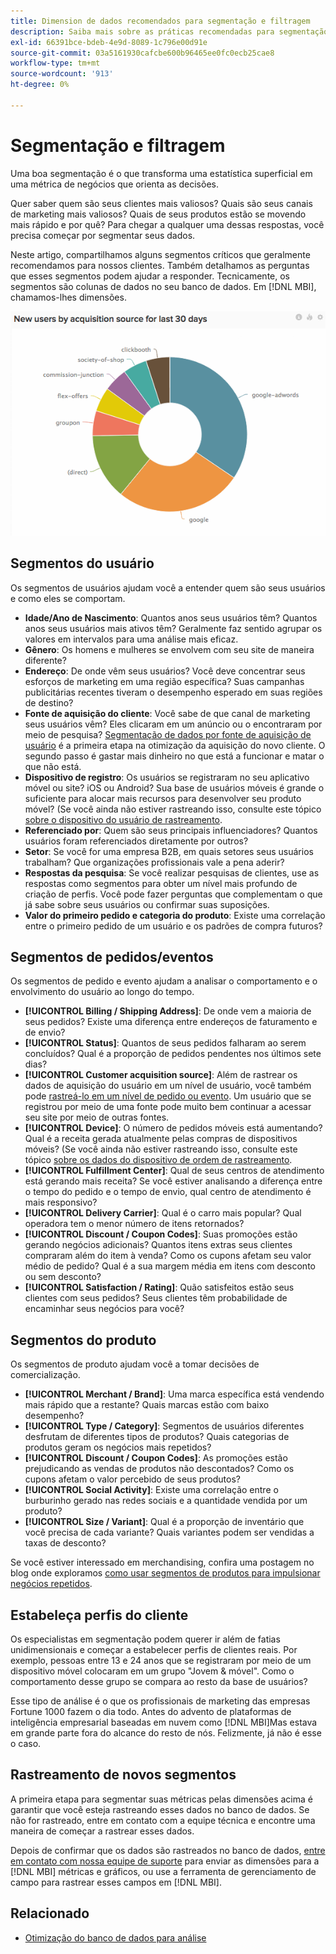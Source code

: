 ```yaml
---
title: Dimension de dados recomendados para segmentação e filtragem
description: Saiba mais sobre as práticas recomendadas para segmentação e filtragem.
exl-id: 66391bce-bdeb-4e9d-8089-1c796e00d91e
source-git-commit: 03a5161930cafcbe600b96465ee0fc0ecb25cae8
workflow-type: tm+mt
source-wordcount: '913'
ht-degree: 0%

---
```


# Segmentação e filtragem

Uma boa segmentação é o que transforma uma estatística superficial em uma métrica de negócios que orienta as decisões.

Quer saber quem são seus clientes mais valiosos? Quais são seus canais de marketing mais valiosos? Quais de seus produtos estão se movendo mais rápido e por quê? Para chegar a qualquer uma dessas respostas, você precisa começar por segmentar seus dados.

Neste artigo, compartilhamos alguns segmentos críticos que geralmente recomendamos para nossos clientes. Também detalhamos as perguntas que esses segmentos podem ajudar a responder. Tecnicamente, os segmentos são colunas de dados no seu banco de dados. Em [!DNL MBI], chamamos-lhes dimensões.

![](../../mbi/assets/mbi-critical-segments.png)


## Segmentos do usuário

Os segmentos de usuários ajudam você a entender quem são seus usuários e como eles se comportam.

* **Idade/Ano de Nascimento**: Quantos anos seus usuários têm? Quantos anos seus usuários mais ativos têm? Geralmente faz sentido agrupar os valores em intervalos para uma análise mais eficaz.
* **Gênero**: Os homens e mulheres se envolvem com seu site de maneira diferente?
* **Endereço**: De onde vêm seus usuários? Você deve concentrar seus esforços de marketing em uma região específica? Suas campanhas publicitárias recentes tiveram o desempenho esperado em suas regiões de destino?
* **Fonte de aquisição do cliente**\: Você sabe de que canal de marketing seus usuários vêm? Eles clicaram em um anúncio ou o encontraram por meio de pesquisa? [Segmentação de dados por fonte de aquisição de usuário](../data-analyst/analysis/google-track-user-acq.md) é a primeira etapa na otimização da aquisição do novo cliente. O segundo passo é gastar mais dinheiro no que está a funcionar e matar o que não está.
* **Dispositivo de registro**: Os usuários se registraram no seu aplicativo móvel ou site? iOS ou Android? Sua base de usuários móveis é grande o suficiente para alocar mais recursos para desenvolver seu produto móvel? (Se você ainda não estiver rastreando isso, consulte este tópico [sobre o dispositivo do usuário de rastreamento](../data-analyst/analysis/track-usr-dev-browser.md).
* **Referenciado por**: Quem são seus principais influenciadores? Quantos usuários foram referenciados diretamente por outros?
* **Setor**: Se você for uma empresa B2B, em quais setores seus usuários trabalham? Que organizações profissionais vale a pena aderir?
* **Respostas da pesquisa**: Se você realizar pesquisas de clientes, use as respostas como segmentos para obter um nível mais profundo de criação de perfis. Você pode fazer perguntas que complementam o que já sabe sobre seus usuários ou confirmar suas suposições.
* **Valor do primeiro pedido e categoria do produto**: Existe uma correlação entre o primeiro pedido de um usuário e os padrões de compra futuros?

## Segmentos de pedidos/eventos

Os segmentos de pedido e evento ajudam a analisar o comportamento e o envolvimento do usuário ao longo do tempo.

* **[!UICONTROL Billing / Shipping Address]**: De onde vem a maioria de seus pedidos? Existe uma diferença entre endereços de faturamento e de envio?
* **[!UICONTROL Status]**: Quantos de seus pedidos falharam ao serem concluídos? Qual é a proporção de pedidos pendentes nos últimos sete dias?
* **[!UICONTROL Customer acquisition source]**: Além de rastrear os dados de aquisição do usuário em um nível de usuário, você também pode [rastreá-lo em um nível de pedido ou evento](../data-analyst/analysis/google-track-user-acq.md). Um usuário que se registrou por meio de uma fonte pode muito bem continuar a acessar seu site por meio de outras fontes.
* **[!UICONTROL Device]**: O número de pedidos móveis está aumentando? Qual é a receita gerada atualmente pelas compras de dispositivos móveis? (Se você ainda não estiver rastreando isso, consulte este tópico [sobre os dados do dispositivo de ordem de rastreamento](../data-analyst/analysis/track-usr-dev-browser.md).
* **[!UICONTROL Fulfillment Center]**: Qual de seus centros de atendimento está gerando mais receita? Se você estiver analisando a diferença entre o tempo do pedido e o tempo de envio, qual centro de atendimento é mais responsivo?
* **[!UICONTROL Delivery Carrier]**: Qual é o carro mais popular? Qual operadora tem o menor número de itens retornados?
* **[!UICONTROL Discount / Coupon Codes]**: Suas promoções estão gerando negócios adicionais? Quantos itens extras seus clientes compraram além do item à venda? Como os cupons afetam seu valor médio de pedido? Qual é a sua margem média em itens com desconto ou sem desconto?
* **[!UICONTROL Satisfaction / Rating]**: Quão satisfeitos estão seus clientes com seus pedidos? Seus clientes têm probabilidade de encaminhar seus negócios para você?

## Segmentos do produto

Os segmentos de produto ajudam você a tomar decisões de comercialização.

* **[!UICONTROL Merchant / Brand]**: Uma marca específica está vendendo mais rápido que a restante? Quais marcas estão com baixo desempenho?
* **[!UICONTROL Type / Category]**: Segmentos de usuários diferentes desfrutam de diferentes tipos de produtos? Quais categorias de produtos geram os negócios mais repetidos?
* **[!UICONTROL Discount / Coupon Codes]**: As promoções estão prejudicando as vendas de produtos não descontados? Como os cupons afetam o valor percebido de seus produtos?
* **[!UICONTROL Social Activity]**: Existe uma correlação entre o burburinho gerado nas redes sociais e a quantidade vendida por um produto?
* **[!UICONTROL Size / Variant]**: Qual é a proporção de inventário que você precisa de cada variante? Quais variantes podem ser vendidas a taxas de desconto?

Se você estiver interessado em merchandising, confira uma postagem no blog onde exploramos [como usar segmentos de produtos para impulsionar negócios repetidos](../data-analyst/analysis/most-value-source-channel.md).

## Estabeleça perfis do cliente

Os especialistas em segmentação podem querer ir além de fatias unidimensionais e começar a estabelecer perfis de clientes reais. Por exemplo, pessoas entre 13 e 24 anos que se registraram por meio de um dispositivo móvel colocaram em um grupo &quot;Jovem &amp; móvel&quot;. Como o comportamento desse grupo se compara ao resto da base de usuários?

Esse tipo de análise é o que os profissionais de marketing das empresas Fortune 1000 fazem o dia todo. Antes do advento de plataformas de inteligência empresarial baseadas em nuvem como [!DNL MBI]Mas estava em grande parte fora do alcance do resto de nós. Felizmente, já não é esse o caso.

## Rastreamento de novos segmentos

A primeira etapa para segmentar suas métricas pelas dimensões acima é garantir que você esteja rastreando esses dados no banco de dados. Se não for rastreado, entre em contato com a equipe técnica e encontre uma maneira de começar a rastrear esses dados.

Depois de confirmar que os dados são rastreados no banco de dados, [entre em contato com nossa equipe de suporte](../guide-overview.md) para enviar as dimensões para a [!DNL MBI] métricas e gráficos, ou use a ferramenta de gerenciamento de campo para rastrear esses campos em [!DNL MBI].

## Relacionado

* [Otimização do banco de dados para análise](../best-practices/opt-db-analysis.md)
